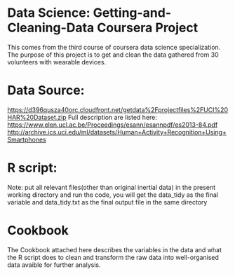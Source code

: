 # Data Science: Getting-and-Cleaning-Data Coursera Project

This comes from the third course of coursera data science specialization. The purpose of this project is to get and clean the data gathered from 30 volunteers with wearable devices.

# Data Source:
https://d396qusza40orc.cloudfront.net/getdata%2Fprojectfiles%2FUCI%20HAR%20Dataset.zip 
Full description are listed here:
https://www.elen.ucl.ac.be/Proceedings/esann/esannpdf/es2013-84.pdf
http://archive.ics.uci.edu/ml/datasets/Human+Activity+Recognition+Using+Smartphones 


# R script:
Note: put all relevant files(other than original inertial data) in the present working directory and run the code, you will get the data_tidy as the final variable and data_tidy.txt as the final output file in the same directory

# Cookbook
The Cookbook attached here describes the variables in the data and what the R script does to clean and transform the raw data into well-organised data avaible for further analysis.


